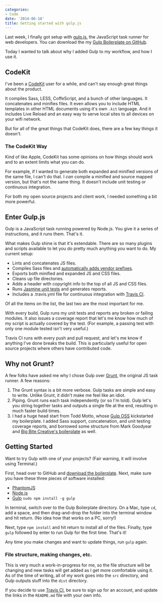 ```yaml
---
categories:
- Code
date: '2014-06-18'
title: Getting started with gulp.js
---
```


Last week, I finally got setup with [gulp.js](http://gulpjs.com/), the JavaScript task runner for web developers. You can download the my [Gulp Boilerplate on GitHub](https://github.com/cferdinandi/gulp-boilerplate).

Today I wanted to talk about why I added Gulp to my workflow, and how I use it.

<!--more-->
## CodeKit

I've been a [CodeKit](https://incident57.com/codekit/) user for a while, and can't say enough great things about the product.

It compiles Sass, LESS, CoffeScript, and a bunch of other languages. It concatenates and minifies files. It even allows you to include HTML templates in other HTML documents using it's own `.kit` language. And it includes Live Reload and an easy way to serve local sites to all devices on your wifi network.

But for all of the great things that CodeKit does, there are a few key things it doesn't.

### The CodeKit Way

Kind of like Apple, CodeKit has some opinions on how things should work and to an extent limits what you can do.

For example, if I wanted to generate both expanded and minified versions of the same file, I can't do that. I *can* compile a minified and source mapped version, but that's not the same thing. It doesn't include unit testing or continuous integration.

For both my open source projects and client work, I needed something a bit more powerful.

## Enter Gulp.js

Gulp is a JavaScript task running powered by Node.js. You give it a series of instructions, and it runs them. That's it.

What makes Gulp shine is that it's extendable. There are so many plugins and scripts available to let you do pretty much anything you want to do. My current setup:

* Lints and concatenates JS files.
* Compiles Sass files and [automatically adds vendor prefixes](https://github.com/ai/autoprefixer).
* Exports both minified and expanded JS and CSS files.
* Cleans up file directories.
* Adds a header with copyright info to the top of all JS and CSS files.
* Runs [Jasmine unit tests](http://jasmine.github.io/2.0/introduction.html) and generates reports.
* Includes a .travis.yml file for continuous integration with [Travis CI](https://travis-ci.org/).

Of all the items on the list, the last two are the most important for me.

With every build, Gulp runs my unit tests and reports any broken or failing modules. It also issues a coverage report that let's me know how much of my script is actually covered by the test. (For example, a passing test with only one module tested isn't very useful.)

Travis CI runs with every push and pull request, and let's me know if anything I've done breaks the build. This is particularly useful for open source projects where others have contributed code.

## Why not Grunt?

A few folks have asked me why I chose Gulp over [Grunt](http://gruntjs.com/), the original JS task runner. A few reasons:

1. The Grunt syntax is a bit more verbose. Gulp tasks are simple and easy to write. Unlike Grunt, it didn't make me feel like an idiot.
2. Piping. Grunt runs each task independently (or so I'm told). Gulp let's you string together tasks and outputs a single file at the end, resulting in much faster build times.
3. I had a huge head start from Todd Motto, whose [Gulp OSS](https://github.com/toddmotto/gulp-oss) kickstarted my boilerplate. I added Sass support, concatenation, and unit testing coverage reports, and borrowed some structure from Mark Goodyear and [Big Bite Creative's boilerplate](https://github.com/bigbitecreative/base) as well.

## Getting Started

Want to try Gulp with one of your projects? (Fair warning, it will involve using Terminal.)

First, head over to GitHub and [download the boilerplate](https://github.com/cferdinandi/gulp-boilerplate). Next, make sure you have these three pieces of software installed:

* [PhantomJS](http://phantomjs.org/)
* [Node.js](http://nodejs.org/)
* [Gulp](http://gulpjs.com/) `sudo npm install -g gulp`

In terminal, switch over to the Gulp Boilerplate directory. On a Mac, type `cd`, add a space, and then drag-and-drop the folder into the terminal window and hit return. (No idea how that works on a PC, sorry!)

Next, type `npm install` and hit return to install all of the files. Finally, type `gulp` followed by enter to run Gulp for the first time. That's it!

Any time you make changes and want to update things, run `gulp` again.

### File structure, making changes, etc.

This is very much a work-in-progress for me, so the file structure will be changing and new tasks will get added as I get more comfortable using it. As of the time of writing, all of my work goes into the `src` directory, and Gulp outputs stuff into the `dist` directory.

If you decide to use [Travis CI](https://travis-ci.org/), be sure to sign up for an account, and update the links in the `README.md` file with your own info.